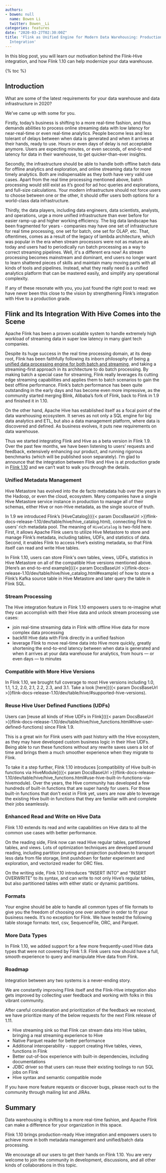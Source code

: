 ```yaml
---
authors:
- bowen: null
  name: Bowen Li
  twitter: Bowen__Li
categories: features
date: "2020-03-27T02:30:00Z"
title: 'Flink as Unified Engine for Modern Data Warehousing: Production-Ready Hive
  Integration'
---
```


In this blog post, you will learn our motivation behind the Flink-Hive integration, and how Flink 1.10 can help modernize your data warehouse.

{% toc %}


## Introduction 

What are some of the latest requirements for your data warehouse and data infrastructure in 2020?

We’ve came up with some for you.

Firstly, today’s business is shifting to a more real-time fashion, and thus demands abilities to process online streaming data with low latency for near-real-time or even real-time analytics. People become less and less tolerant of delays between when data is generated and when it arrives at their hands, ready to use. Hours or even days of delay is not acceptable anymore. Users are expecting minutes, or even seconds, of end-to-end latency for data in their warehouse, to get quicker-than-ever insights.

Secondly, the infrastructure should be able to handle both offline batch data for offline analytics and exploration, and online streaming data for more timely analytics. Both are indispensable as they both have very valid use cases. Apart from the real time processing mentioned above, batch processing would still exist as it’s good for ad hoc queries and explorations, and full-size calculations. Your modern infrastructure should not force users to choose between one or the other, it should offer users both options for a world-class data infrastructure.

Thirdly, the data players, including data engineers, data scientists, analysts, and operations, urge a more unified infrastructure than ever before for easier ramp-up and higher working efficiency. The big data landscape has been fragmented for years - companies may have one set of infrastructure for real time processing, one set for batch, one set for OLAP, etc. That, oftentimes, comes as a result of the legacy of lambda architecture, which was popular in the era when stream processors were not as mature as today and users had to periodically run batch processing as a way to correct streaming pipelines. Well, it's a different era now! As stream processing becomes mainstream and dominant, end users no longer want to learn shattered pieces of skills and maintain many moving parts with all kinds of tools and pipelines. Instead, what they really need is a unified analytics platform that can be mastered easily, and simplify any operational complexity.

If any of these resonate with you, you just found the right post to read: we have never been this close to the vision by strengthening Flink’s integration with Hive to a production grade.


## Flink and Its Integration With Hive Comes into the Scene

Apache Flink has been a proven scalable system to handle extremely high workload of streaming data in super low latency in many giant tech companies.

Despite its huge success in the real time processing domain, at its deep root, Flink has been faithfully following its inborn philosophy of being [a unified data processing engine for both batch and streaming](https://flink.apache.org/news/2019/02/13/unified-batch-streaming-blink.html), and taking a streaming-first approach in its architecture to do batch processing. By making batch a special case for streaming, Flink really leverages its cutting edge streaming capabilities and applies them to batch scenarios to gain the best offline performance. Flink’s batch performance has been quite outstanding in the early days and has become even more impressive, as the community started merging Blink, Alibaba’s fork of Flink, back to Flink in 1.9 and finished it in 1.10.

On the other hand, Apache Hive has established itself as a focal point of the data warehousing ecosystem. It serves as not only a SQL engine for big data analytics and ETL, but also a data management platform, where data is discovered and defined. As business evolves, it puts new requirements on data warehouse.

Thus we started integrating Flink and Hive as a beta version in Flink 1.9. Over the past few months, we have been listening to users’ requests and feedback, extensively enhancing our product, and running rigorous benchmarks (which will be published soon separately). I’m glad to announce that the integration between Flink and Hive is at production grade in [Flink 1.10](https://flink.apache.org/news/2020/02/11/release-1.10.0.html) and we can’t wait to walk you through the details.


### Unified Metadata Management 

Hive Metastore has evolved into the de facto metadata hub over the years in the Hadoop, or even the cloud, ecosystem. Many companies have a single Hive Metastore service instance in production to manage all of their schemas, either Hive or non-Hive metadata, as the single source of truth.

In 1.9 we introduced Flink’s [HiveCatalog]({{< param DocsBaseUrl >}}flink-docs-release-1.10/dev/table/hive/hive_catalog.html), connecting Flink to users’ rich metadata pool. The meaning of `HiveCatalog` is two-fold here. First, it allows Apache Flink users to utilize Hive Metastore to store and manage Flink’s metadata, including tables, UDFs, and statistics of data. Second, it enables Flink to access Hive’s existing metadata, so that Flink itself can read and write Hive tables.

In Flink 1.10, users can store Flink's own tables, views, UDFs, statistics in Hive Metastore on all of the compatible Hive versions mentioned above. [Here’s an end-to-end example]({{< param DocsBaseUrl >}}flink-docs-release-1.10/dev/table/hive/hive_catalog.html#example) of how to store a Flink’s Kafka source table in Hive Metastore and later query the table in Flink SQL.


### Stream Processing

The Hive integration feature in Flink 1.10 empowers users to re-imagine what they can accomplish with their Hive data and unlock stream processing use cases:

- join real-time streaming data in Flink with offline Hive data for more complex data processing
- backfill Hive data with Flink directly in a unified fashion
- leverage Flink to move real-time data into Hive more quickly, greatly shortening the end-to-end latency between when data is generated and when it arrives at your data warehouse for analytics, from hours — or even days — to minutes


### Compatible with More Hive Versions

In Flink 1.10, we brought full coverage to most Hive versions including 1.0, 1.1, 1.2, 2.0, 2.1, 2.2, 2.3, and 3.1. Take a look [here]({{< param DocsBaseUrl >}}flink-docs-release-1.10/dev/table/hive/#supported-hive-versions).


### Reuse Hive User Defined Functions (UDFs)

Users can [reuse all kinds of Hive UDFs in Flink]({{< param DocsBaseUrl >}}flink-docs-release-1.10/dev/table/hive/hive_functions.html#hive-user-defined-functions) since Flink 1.9.

This is a great win for Flink users with past history with the Hive ecosystem, as they may have developed custom business logic in their Hive UDFs. Being able to run these functions without any rewrite saves users a lot of time and brings them a much smoother experience when they migrate to Flink.

To take it a step further, Flink 1.10 introduces [compatibility of Hive built-in functions via HiveModule]({{< param DocsBaseUrl >}}flink-docs-release-1.10/dev/table/hive/hive_functions.html#use-hive-built-in-functions-via-hivemodule). Over the years, the Hive community has developed a few hundreds of built-in functions that are super handy for users. For those built-in functions that don't exist in Flink yet, users are now able to leverage the existing Hive built-in functions that they are familiar with and complete their jobs seamlessly.


### Enhanced Read and Write on Hive Data

Flink 1.10 extends its read and write capabilities on Hive data to all the common use cases with better performance. 

On the reading side, Flink now can read Hive regular tables, partitioned tables, and views. Lots of optimization techniques are developed around reading, including partition pruning and projection pushdown to transport less data from file storage, limit pushdown for faster experiment and exploration, and vectorized reader for ORC files.

On the writing side, Flink 1.10 introduces “INSERT INTO” and “INSERT OVERWRITE” to its syntax, and can write to not only Hive’s regular tables, but also partitioned tables with either static or dynamic partitions.

### Formats

Your engine should be able to handle all common types of file formats to give you the freedom of choosing one over another in order to fit your business needs. It’s no exception for Flink. We have tested the following table storage formats: text, csv, SequenceFile, ORC, and Parquet.

### More Data Types

In Flink 1.10, we added support for a few more frequently-used Hive data types that were not covered by Flink 1.9. Flink users now should have a full, smooth experience to query and manipulate Hive data from Flink.


### Roadmap

Integration between any two systems is a never-ending story. 

We are constantly improving Flink itself and the Flink-Hive integration also gets improved by collecting user feedback and working with folks in this vibrant community.

After careful consideration and prioritization of the feedback we received, we have prioritize many of the below requests for the next Flink release of 1.11.

- Hive streaming sink so that Flink can stream data into Hive tables, bringing a real streaming experience to Hive
- Native Parquet reader for better performance
- Additional interoperability - support creating Hive tables, views, functions in Flink
- Better out-of-box experience with built-in dependencies, including documentations
- JDBC driver so that users can reuse their existing toolings to run SQL jobs on Flink
- Hive syntax and semantic compatible mode

If you have more feature requests or discover bugs, please reach out to the community through mailing list and JIRAs.


## Summary

Data warehousing is shifting to a more real-time fashion, and Apache Flink can make a difference for your organization in this space.

Flink 1.10 brings production-ready Hive integration and empowers users to achieve more in both metadata management and unified/batch data processing.

We encourage all our users to get their hands on Flink 1.10. You are very welcome to join the community in development, discussions, and all other kinds of collaborations in this topic.

